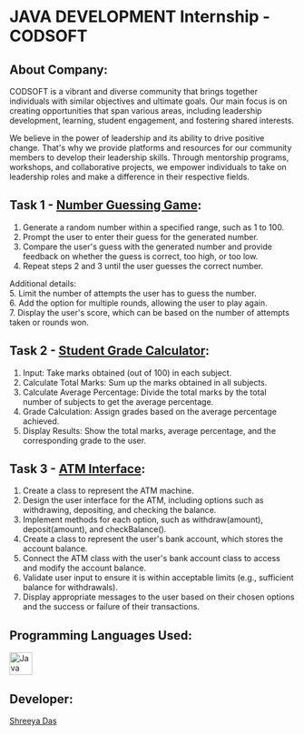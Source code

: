 # JAVA DEVELOPMENT Internship - CODSOFT

## About Company:
CODSOFT is a vibrant and diverse community that brings together individuals with similar objectives and ultimate goals. Our main focus is on creating opportunities that span various areas, including leadership development, learning, student engagement, and fostering shared interests.

We believe in the power of leadership and its ability to drive positive change. That's why we provide platforms and resources for our community members to develop their leadership skills. Through mentorship programs, workshops, and collaborative projects, we empower individuals to take on leadership roles and make a difference in their respective fields.

## Task 1 - [Number Guessing Game](http://www.example.com):

1. Generate a random number within a specified range, such as 1 to 100.
2. Prompt the user to enter their guess for the generated number.
3. Compare the user's guess with the generated number and provide feedback on whether the guess is correct, too high, or too low.
4. Repeat steps 2 and 3 until the user guesses the correct number.

Additional details:
<br>
5. Limit the number of attempts the user has to guess the number. <br>
6. Add the option for multiple rounds, allowing the user to play again. <br>
7. Display the user's score, which can be based on the number of attempts taken or rounds won.

## Task 2 - [Student Grade Calculator](http://www.example.com):

1. Input: Take marks obtained (out of 100) in each subject.
2. Calculate Total Marks: Sum up the marks obtained in all subjects.
3. Calculate Average Percentage: Divide the total marks by the total number of subjects to get the average percentage.
4. Grade Calculation: Assign grades based on the average percentage achieved.
5. Display Results: Show the total marks, average percentage, and the corresponding grade to the user.

## Task 3 - [ATM Interface](http://www.example.com):

1. Create a class to represent the ATM machine.
2. Design the user interface for the ATM, including options such as withdrawing, depositing, and checking the balance.
3. Implement methods for each option, such as withdraw(amount), deposit(amount), and checkBalance().
4. Create a class to represent the user's bank account, which stores the account balance.
5. Connect the ATM class with the user's bank account class to access and modify the account balance.
6. Validate user input to ensure it is within acceptable limits (e.g., sufficient balance for withdrawals).
7. Display appropriate messages to the user based on their chosen options and the success or failure of their transactions.

## Programming Languages Used:
<img src="https://upload.wikimedia.org/wikipedia/en/3/30/Java_programming_language_logo.svg" alt="Java" style="height: 40px;">

## Developer:
[Shreeya Das](https://github.com/SHREEYA-DAS)
